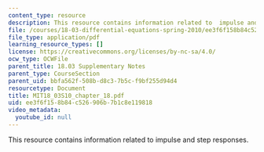 ```yaml
---
content_type: resource
description: This resource contains information related to  impulse and step responses.
file: /courses/18-03-differential-equations-spring-2010/ee3f6f158b84c526906b7b1c8e119818_MIT18_03S10_chapter_18.pdf
file_type: application/pdf
learning_resource_types: []
license: https://creativecommons.org/licenses/by-nc-sa/4.0/
ocw_type: OCWFile
parent_title: 18.03 Supplementary Notes
parent_type: CourseSection
parent_uid: bbfa562f-508b-d8c3-7b5c-f9bf255d94d4
resourcetype: Document
title: MIT18_03S10_chapter_18.pdf
uid: ee3f6f15-8b84-c526-906b-7b1c8e119818
video_metadata:
  youtube_id: null
---
```

This resource contains information related to  impulse and step responses.